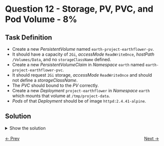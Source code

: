 # Question 12 - Storage, PV, PVC, and Pod Volume - 8%

## Task Definition

- Create a new *PersistentVolume* named `earth-project-earthflower-pv`.
- It should have a capacity of `2Gi`, *accessMode* `ReadWriteOnce`, *hostPath* `/Volumes/Data`, and no `storageClassName` defined.
- Create a new *PersistentVolumeClaim* in *Namespace* `earth` named `earth-project-earthflower-pvc`. 
- It should request `2Gi` storage, *accessMode* `ReadWriteOnce` and should not define a *storageClassName*.
- The *PVC* should bound to the *PV* correctly.
- Create a new *Deployment* `project-earthflower` in *Namespace* `earth` which mounts that volume at `/tmp/project-data`.
- *Pods* of that *Deployment* should be of image `httpd:2.4.41-alpine`.

## Solution

<details>
  <summary>Show the solution</summary>

### Create the PersistentVolume

#### Get PersistentVolume Definition from Kubernetes Documentation

- Go to https://kubernetes.io/docs.
- Search for `PersistentVolume` yaml.
- Open the first link `Configure a Pod to Use a PersistentVolume for Storage`.
- Scroll down to `Create a PersistentVolume` and copy the YAML definition and update accordingly to the task.

```yaml
apiVersion: v1
kind: PersistentVolume
metadata:
  name: earth-project-earthflower-pv
spec:
  capacity:
    storage: 2Gi
  accessModes:
    - ReadWriteOnce
  hostPath:
    path: "/Volumes/Data"
```

#### Create the PersistentVolume YAML Definition

```shell
vim 12-pv.yaml
```

#### Apply the PersistentVolume YAML Definition

```shell
k apply -f 12-pv.yaml
persistentvolume/earth-project-earthflower-pv created
```

### Create the PersistentVolumeClaim

#### Get PersistentVolumeClaim Definition from Kubernetes Documentation

- In the same document scroll down to `Create a PersistentVolumeClaim` and copy the YAML definition and update accordingly to the task.

```yaml
apiVersion: v1
kind: PersistentVolumeClaim
metadata:
  name: earth-project-earthflower-pvc
  namespace: earth
spec:
  accessModes:
    - ReadWriteOnce
  resources:
    requests:
      storage: 2Gi
```

#### Create the PersistentVolumeClaim YAML Definition

```shell
vim 12-pvc.yaml
```

#### Apply the PersistentVolumeClaim YAML Definition

```shell
k apply -f 12-pvc.yaml
persistentvolumeclaim/earth-project-earthflower-pvc created
```

#### List the PersistentVolumeClaim

```shell
k -n earth get pvc,pv
NAME                               STATUS    VOLUME   CAPACITY   ACCESS MODES   STORAGECLASS   VOLUMEATTRIBUTESCLASS   AGE
persistentvolumeclaim/safari-pvc   Pending                                      standard       <unset>                 2m1s

NAME                         CAPACITY   ACCESS MODES   RECLAIM POLICY   STATUS      CLAIM   STORAGECLASS   VOLUMEATTRIBUTESCLASS   REASON   AGE
persistentvolume/safari-pv   2Gi        RWO            Retain           Available                          <unset>                          10m
```

### Create the Deployment YAML Definition

```shell
k -n earth create deploy project-earthflower --image=httpd:2.4.41-alpine -o yaml --dry-run=client > 12-deploy.yaml
```

Update `volumes` and `volumeMounts` entries.

```yaml
apiVersion: apps/v1
kind: Deployment
metadata:
  creationTimestamp: null
  labels:
    app: project-earthflower
  name: project-earthflower
  namespace: earth
spec:
  replicas: 1
  selector:
    matchLabels:
      app: project-earthflower
  strategy: {}
  template:
    metadata:
      creationTimestamp: null
      labels:
        app: project-earthflower
    spec:
      volumes:
        - name: data
          persistentVolumeClaim:
            claimName: earth-project-earthflower-pvc
      containers:
      - image: httpd:2.4.41-alpine
        name: httpd
        resources: {}
        volumeMounts:
          - name: data
            mountPath: /tmp/project-data
status: {}
```

#### Apply the Deployment YAML Definition

```shell
k apply -f 12-deploy.yaml
deployment.apps/project-earthflower created
```

#### Validate the Deployment

```shell
k -n earth get deploy
NNAME                  READY   UP-TO-DATE   AVAILABLE   AGE
project-earthflower   1/1     1            1           24s
```

#### Validate the PersistentVolume and PersistentVolumeClaim

```shell
k -n earth get pv,pvc
NAME                                                        CAPACITY   ACCESS MODES   RECLAIM POLICY   STATUS      CLAIM                                 STORAGECLASS   VOLUMEATTRIBUTESCLASS   REASON   AGE
persistentvolume/earth-project-earthflower-pv               2Gi        RWO            Retain           Available                                                        <unset>                          16m
persistentvolume/pvc-74f8b50e-e2e2-4f15-98ed-35ee7afa6da7   2Gi        RWO            Delete           Bound       earth/earth-project-earthflower-pvc   standard       <unset>                          48s

NAME                                                  STATUS   VOLUME                                     CAPACITY   ACCESS MODES   STORAGECLASS   VOLUMEATTRIBUTESCLASS   AGE
persistentvolumeclaim/earth-project-earthflower-pvc   Bound    pvc-74f8b50e-e2e2-4f15-98ed-35ee7afa6da7   2Gi        RWO            standard       <unset>                 11m
```

#### Validate the Deployment Pod Mount

Get the Deployment's Pods:

```shell
k -n earth get pod
NAME                                   READY   STATUS    RESTARTS   AGE
project-earthflower-8459866d9c-q5gpp   1/1     Running   0          114s
```

```shell
k -n earth describe pod project-earthflower-8459866d9c-q5gpp | grep -A2 Mounts:
    Mounts:
      /tmp/project-data from data (rw)
      /var/run/secrets/kubernetes.io/serviceaccount from kube-api-access-vjkcd (ro)
```

## Resources

- [Create a PersistentVolume](https://kubernetes.io/docs/tasks/configure-pod-container/configure-persistent-volume-storage/#create-a-persistentvolume)
- [Create a PersistentVolumeClaim](https://kubernetes.io/docs/tasks/configure-pod-container/configure-persistent-volume-storage/#create-a-persistentvolumeclaim)
- [Creatre a Pod](https://kubernetes.io/docs/tasks/configure-pod-container/configure-persistent-volume-storage/#create-a-pod)

</details>

<br>
<div style="display: flex; justify-content: space-between;">
  <a href="11-working-with-containers.md" style="text-align: left;">&larr; Prev</a>
  <a href="13-storage-storageclass-pvc.md" style="text-align: right;">Next &rarr;</a>
</div>